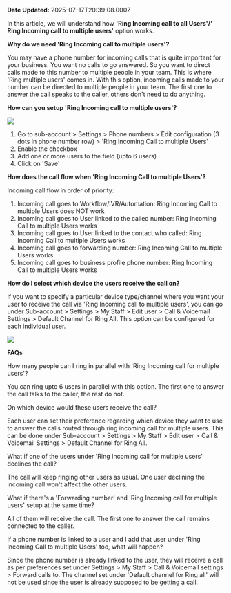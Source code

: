 **Date Updated:** 2025-07-17T20:39:08.000Z

In this article, we will understand how **'Ring Incoming call to all Users'/'** **Ring Incoming call to multiple users'** option works.

  
**Why do we need 'Ring Incoming call to multiple users'?**

You may have a phone number for incoming calls that is quite important for your business. You want no calls to go answered. So you want to direct calls made to this number to multiple people in your team. This is where 'Ring multiple users' comes in. With this option, incoming calls made to your number can be directed to multiple people in your team. The first one to answer the call speaks to the caller, others don't need to do anything.

  
**How can you setup 'Ring Incoming call to multiple users'?**

![](https://s3.amazonaws.com/cdn.freshdesk.com/data/helpdesk/attachments/production/155029556966/original/aH5sWzDR4fl4cfAfxsGW448-oQphg6ABvA.jpeg?1721394025)

1. Go to sub-account > Settings > Phone numbers > Edit configuration (3 dots in phone number row) > 'Ring Incoming Call to multiple Users'
2. Enable the checkbox
3. Add one or more users to the field (upto 6 users)
4. Click on 'Save'

  
**How does the call flow when 'Ring Incoming Call to multiple Users'?**

Incoming call flow in order of priority:

1. Incoming call goes to Workflow/IVR/Automation: Ring Incoming Call to multiple Users does NOT work
2. Incoming call goes to User linked to the called number: Ring Incoming Call to multiple Users works
3. Incoming call goes to User linked to the contact who called: Ring Incoming Call to multiple Users works
4. Incoming call goes to forwarding number: Ring Incoming Call to multiple Users works
5. Incoming call goes to business profile phone number: Ring Incoming Call to multiple Users works

  
**How do I select which device the users receive the call on?**

If you want to specify a particular device type/channel where you want your user to receive the call via 'Ring Incoming call to multiple users', you can go under Sub-account > Settings > My Staff > Edit user > Call & Voicemail Settings > Default Channel for Ring All. This option can be configured for each individual user.

![](https://s3.amazonaws.com/cdn.freshdesk.com/data/helpdesk/attachments/production/155029551777/original/x0G55lIJAFyA9wRh4_CVaTjjrAPtMkLBwQ.png?1721390236)
  
  
**FAQs**

How many people can I ring in parallel with 'Ring Incoming call for multiple users'?

You can ring upto 6 users in parallel with this option. The first one to answer the call talks to the caller, the rest do not.

  
On which device would these users receive the call?

Each user can set their preference regarding which device they want to use to answer the calls routed through ring incoming call for multiple users. This can be done under Sub-account > Settings > My Staff > Edit user > Call & Voicemail Settings > Default Channel for Ring All.

  
What if one of the users under 'Ring Incoming call for multiple users' declines the call?

The call will keep ringing other users as usual. One user declining the incoming call won't affect the other users.

  
What if there's a 'Forwarding number' and 'Ring Incoming call for multiple users' setup at the same time?

All of them will receive the call. The first one to answer the call remains connected to the caller.

  
If a phone number is linked to a user and I add that user under 'Ring Incoming Call to multiple Users' too, what will happen?

Since the phone number is already linked to the user, they will receive a call as per preferences set under Settings > My Staff > Call & Voicemail settings > Forward calls to. The channel set under 'Default channel for Ring all' will not be used since the user is already supposed to be getting a call.